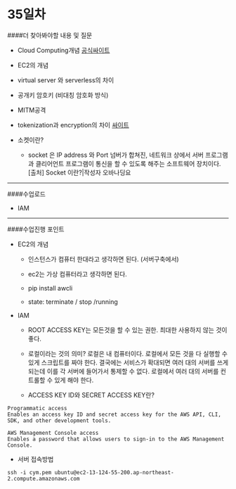 # 35일차 

####더 찾아봐야할 내용 및 질문 

- Cloud Computing개념 [공식싸이트](https://aws.amazon.com/ko/what-is-cloud-computing/)

- EC2의 개념 

- virtual server 와 serverless의 차이 

- 공개키 암호키 (비대칭 암호화 방식) 

- MITM공격 

- tokenization과 encryption의 차이 [싸이트](http://claimvantage.com/tokenization-vs-encryption-whats-difference/)

- 소켓이란? 
	- socket 은 IP address 와 Port 넘버가 합쳐진, 네트워크 상에서 서버 프로그램과 클리어언트 프로그램이 통신을 할 수 있도록 해주는 소프트웨어 장치이다. 
[출처] Socket 이란?|작성자 오바나딩요

---

####수업로드 

- IAM
 

---
####수업진행 포인트

- EC2의 개념 
	- 인스턴스가 컴퓨터 한대라고 생각하면 된다. (서버구축에서) 

	- ec2는 가상 컴퓨터라고 생각하면 된다. 

	- pip install awcli

	- state: terminate / stop /running 

- IAM 

	- ROOT ACCESS KEY는 모든것을 할 수 있는 권한. 최대한 사용하지 않는 것이 좋다. 
	- 로컬이라는 것의 의미? 로컬은 내 컴퓨터이다. 로컬에서 모든 것을 다 실행할 수 있게 스크립트를 짜야 한다. 결국에는 서비스가 확대되면 여러 대의 서버를 쓰게 되는데 이를 각 서버에 들어가서 통제할 수 없다. 로컬에서 여러 대의 서버를 컨트롤할 수 있게 해야 한다. 
	
	- ACCESS KEY ID와 SECRET ACCESS KEY란? 

```
Programmatic access
Enables an access key ID and secret access key for the AWS API, CLI, SDK, and other development tools.

AWS Management Console access
Enables a password that allows users to sign-in to the AWS Management Console.
```

- 서버 접속방법

```
ssh -i cym.pem ubuntu@ec2-13-124-55-200.ap-northeast-2.compute.amazonaws.com

```
